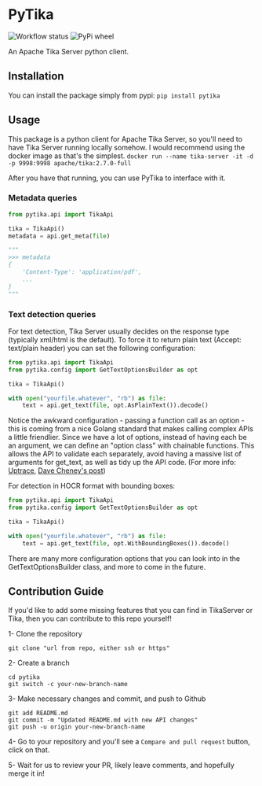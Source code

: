 # PyTika

![Workflow status](https://github.com/agriplace/pytika/actions/workflows/main.yml/badge.svg)
![PyPi wheel](https://img.shields.io/pypi/wheel/pytika)

An Apache Tika Server python client.

## Installation

You can install the package simply from pypi:
```pip install pytika```


## Usage
This package is a python client for Apache Tika Server, so you'll need to have Tika Server running locally somehow.
I would recommend using the docker image as that's the simplest.
```docker run --name tika-server -it -d -p 9998:9998 apache/tika:2.7.0-full```

After you have that running, you can use PyTika to interface with it.

### Metadata queries
```python
from pytika.api import TikaApi

tika = TikaApi()
metadata = api.get_meta(file)

"""
>>> metadata
{
    'Content-Type': 'application/pdf',
    ...
}
"""
```

### Text detection queries

For text detection, Tika Server usually decides on the response type (typically xml/html is the default).
To force it to return plain text (Accept: text/plain header) you can set the following configuration:

```python
from pytika.api import TikaApi
from pytika.config import GetTextOptionsBuilder as opt

tika = TikaApi()

with open("yourfile.whatever", "rb") as file:
    text = api.get_text(file, opt.AsPlainText()).decode()

```

Notice the awkward configuration - passing a function call as an option - this is coming from a nice Golang standard that makes calling complex APIs a little friendlier. Since we have a lot of options, instead of having each be an argument, we can define an "option class" with chainable functions. This allows the API to validate each separately, avoid having a massive list of arguments for get_text, as well as tidy up the API code. (For more info: [Uptrace](https://uptrace.dev/blog/golang-functional-options.html), [Dave Cheney's post](https://dave.cheney.net/2014/10/17/functional-options-for-friendly-apis))


For detection in HOCR format with bounding boxes:

```python
from pytika.api import TikaApi
from pytika.config import GetTextOptionsBuilder as opt

tika = TikaApi()

with open("yourfile.whatever", "rb") as file:
    text = api.get_text(file, opt.WithBoundingBoxes()).decode()

```


There are many more configuration options that you can look into in the GetTextOptionsBuilder class, and more to come in the future.



## Contribution Guide

If you'd like to add some missing features that you can find in TikaServer or Tika, then you can contribute to this repo yourself!

1- Clone the repository
```
git clone "url from repo, either ssh or https"
```

2- Create a branch
```
cd pytika
git switch -c your-new-branch-name
```

3- Make necessary changes and commit, and push to Github
```
git add README.md
git commit -m "Updated README.md with new API changes"
git push -u origin your-new-branch-name
```

4- Go to your repository and you'll see a `Compare and pull request` button, click on that.

5- Wait for us to review your PR, likely leave comments, and hopefully merge it in!

